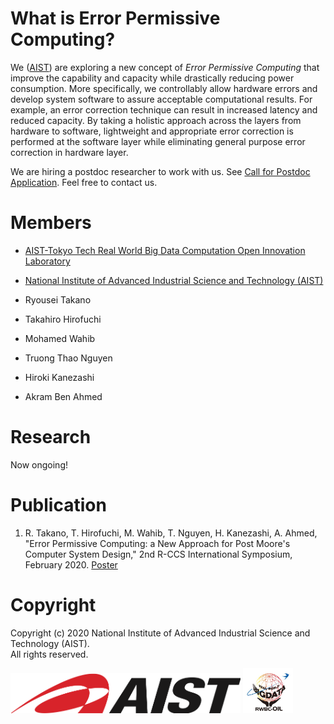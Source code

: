 # What is Error Permissive Computing?

We ([AIST](https://www.aist.go.jp/)) are exploring a new concept of _Error
Permissive Computing_ that improve the capability and capacity while drastically
reducing power consumption. More specifically, we controllably allow hardware
errors and develop system software to assure acceptable computational results.
For example, an error correction technique can result in increased latency and
reduced capacity. By taking a holistic approach across the layers from hardware
to software, lightweight and appropriate error correction is performed at the
software layer while eliminating general purpose error correction in hardware
layer.

We are hiring a postdoc researcher to work with us.
See [Call for Postdoc Application](/docs/call-for-postdoc-v6.pdf).
Feel free to contact us.

# Members

- [AIST-Tokyo Tech Real World Big Data Computation Open Innovation Laboratory](https://unit.aist.go.jp/rwbc-oil/index-en.html)
- [National Institute of Advanced Industrial Science and Technology (AIST)](https://www.aist.go.jp/)

- Ryousei Takano
- Takahiro Hirofuchi
- Mohamed Wahib
- Truong Thao Nguyen
- Hiroki Kanezashi
- Akram Ben Ahmed

# Research

Now ongoing!

# Publication 

1. R. Takano, T. Hirofuchi, M. Wahib, T. Nguyen, H. Kanezashi, A. Ahmed, "Error Permissive Computing: a New Approach for Post Moore's Computer System Design," 2nd R-CCS International Symposium, February 2020. [Poster](/docs/epc.rccs2020-poster.pdf)

# Copyright

Copyright (c) 2020 National Institute of Advanced Industrial Science and Technology (AIST).  
All rights reserved.

<img src="aist-logo.png" height="64"> <img src="rwbc-logo.png" height="72">
